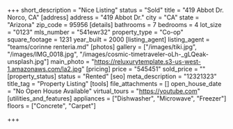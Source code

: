 +++
short_description = "Nice Listing"
status = "Sold"
title = "419 Abbot Dr. Norco, CA"
[address]
address = "419 Abbot Dr."
city = "CA"
state = "Arizona"
zip_code = 95956
[details]
bathrooms = 7
bedrooms = 4
lot_size = "0123"
mls_number = "541ewr32"
property_type = "Co-op"
square_footage = 1231
year_built = 2000
[listing_agent]
listing_agent = "teams/corinne renteria.md"
[photos]
gallery = ["/images/tiki.jpg", "/images/IMG_0018.jpg", "/images/cosmic-timetraveler-oLh-_gLQeak-unsplash.jpg"]
main_photo = "https://reluxurytemplate.s3-us-west-1.amazonaws.com/la2.jpg"
[pricing]
price = "545451"
sold_price = ""
[property_status]
status = "Rented"
[seo]
meta_description = "12321323"
title_tag = "Property Listing"
[tools]
file_attachments = []
open_house_date = "No Open House Available"
virtual_tours = "https://youtube.com"
[utilities_and_features]
appliances = ["Dishwasher", "Microwave", "Freezer"]
floors = ["Concrete", "Carpet"]

+++
